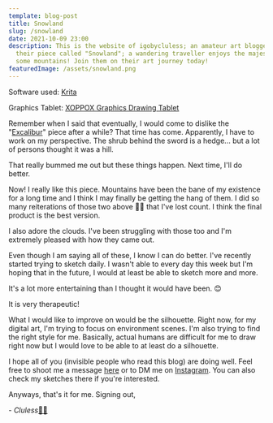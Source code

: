 ```yaml
---
template: blog-post
title: Snowland
slug: /snowland
date: 2021-10-09 23:00
description: This is the website of igobycluless; an amateur art blogger. Here's
  their piece called "Snowland"; a wandering traveller enjoys the majesty of
  some mountains! Join them on their art journey today!
featuredImage: /assets/snowland.png
---
```

Software used: [Krita](https://krita.org/en/)

Graphics Tablet: [XOPPOX Graphics Drawing Tablet](https://www.amazon.com/XOPPOX-Graphics-Battery-Free-Compatible-Painting/dp/B08TC1N6JS)

Remember when I said that eventually, I would come to dislike the "[Excalibur](https://igobycluless.netlify.app/excalibur)" piece after a while? That time has come. Apparently, I have to work on my perspective. The shrub behind the sword is a hedge... but a lot of persons thought it was a hill.

That really bummed me out but these things happen. Next time, I'll do better.

Now! I really like this piece. Mountains have been the bane of my existence for a long time and I think I may finally be getting the hang of them. I did so many reiterations of those two above ☝🏽 that I've lost count. I think the final product is the best version.

I also adore the clouds. I've been struggling with those too and I'm extremely pleased with how they came out.

Even though I am saying all of these, I know I can do better. I've recently started trying to sketch daily. I wasn't able to every day this week but I'm hoping that in the future, I would at least be able to sketch more and more.

It's a lot more entertaining than I thought it would have been. 😊

It is very therapeutic!

What I would like to improve on would be the silhouette. Right now, for my digital art, I'm trying to focus on environment scenes. I'm also trying to find the right style for me. Basically, actual humans are difficult for me to draw right now but I would love to be able to at least do a silhouette.

I hope all of you (invisible people who read this blog) are doing well. Feel free to shoot me a message [here](https://igobycluless.netlify.app/contact) or to DM me on [Instagram](https://www.instagram.com/igobycluless/). You can also check my sketches there if you're interested.

Anyways, that's it for me. Signing out,

\- *Cluless*[✌🏽](https://emojipedia.org/victory-hand-medium-skin-tone/)